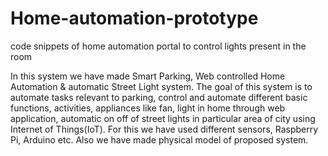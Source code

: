 # Home-automation-prototype
code snippets of home automation portal to control lights present in the room

In this system we have made Smart Parking, Web controlled Home Automation &
automatic Street Light system. The goal of this system is to automate tasks relevant to
parking, control and automate different basic functions, activities, appliances like fan, light
in home through web application, automatic on off of street lights in particular area of city
using Internet of Things(IoT). For this we have used different sensors, Raspberry Pi,
Arduino etc. Also we have made physical model of proposed system.
